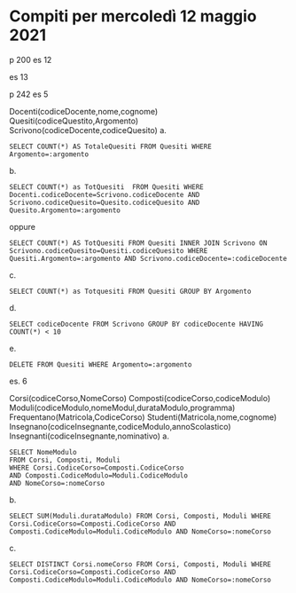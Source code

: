 # Compiti per mercoledì 12 maggio 2021
p 200
es 12

es 13

p 242 
 es 5
 
Docenti(codiceDocente,nome,cognome)
Quesiti(codiceQuestito,Argomento)
Scrivono(codiceDocente,codiceQuesito)
a.

    SELECT COUNT(*) AS TotaleQuesiti FROM Quesiti WHERE Argomento=:argomento

b.

    SELECT COUNT(*) as TotQuesiti  FROM Quesiti WHERE Docenti.codiceDocente=Scrivono.codiceDocente AND Scrivono.codiceQuesito=Quesito.codiceQuesito AND Quesito.Argomento=:argomento
    
oppure

    SELECT COUNT(*) AS TotQuesiti FROM Quesiti INNER JOIN Scrivono ON Scrivono.codiceQuesito=Quesiti.codiceQuesito WHERE Quesiti.Argomento=:argomento AND Scrivono.codiceDocente=:codiceDocente

c.

    SELECT COUNT(*) as Totquesiti FROM Quesiti GROUP BY Argomento 


d.

    SELECT codiceDocente FROM Scrivono GROUP BY codiceDocente HAVING COUNT(*) < 10

e. 

    DELETE FROM Quesiti WHERE Argomento=:argomento

es. 6

Corsi(codiceCorso,NomeCorso)
Composti(codiceCorso,codiceModulo)
Moduli(codiceModulo,nomeModul,durataModulo,programma)
Frequentano(Matricola,CodiceCorso)
Studenti(Matricola,nome,cognome)
Insegnano(codiceInsegnante,codiceModulo,annoScolastico)
Insegnanti(codiceInsegnante,nominativo)
a.


    SELECT NomeModulo
    FROM Corsi, Composti, Moduli
    WHERE Corsi.CodiceCorso=Composti.CodiceCorso
    AND Composti.CodiceModulo=Moduli.CodiceModulo
    AND NomeCorso=:nomeCorso
b. 

    SELECT SUM(Moduli.durataModulo) FROM Corsi, Composti, Moduli WHERE Corsi.CodiceCorso=Composti.CodiceCorso AND Composti.CodiceModulo=Moduli.CodiceModulo AND NomeCorso=:nomeCorso

c.

    SELECT DISTINCT Corsi.nomeCorso FROM Corsi, Composti, Moduli WHERE Corsi.CodiceCorso=Composti.CodiceCorso AND Composti.CodiceModulo=Moduli.CodiceModulo AND NomeCorso=:nomeCorso 


<!--stackedit_data:
eyJoaXN0b3J5IjpbLTE5MzYxMzEwNTUsLTExNjExNjkyNzFdfQ
==
-->
